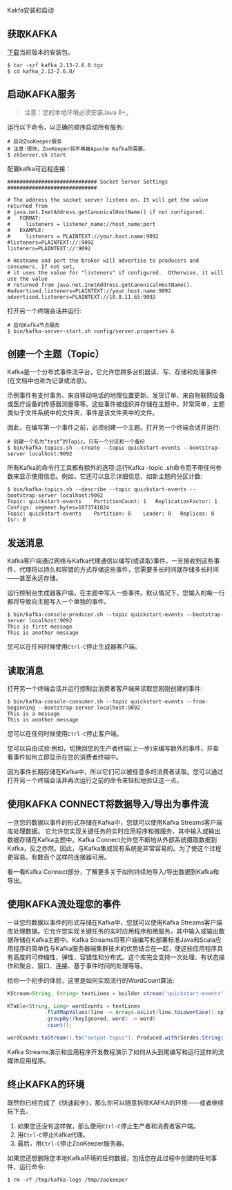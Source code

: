 Kakfa安装和启动

## 获取KAFKA

[下载](https://mirrors.tuna.tsinghua.edu.cn/apache/kafka/2.6.0/kafka_2.13-2.6.0.tgz)当前版本的安装包。

``` shell
$ tar -xzf kafka_2.13-2.6.0.tgz
$ cd kafka_2.13-2.6.0/
```

## 启动KAFKA服务

> 注意：您的本地环境必须安装Java 8+。 

 运行以下命令，以正确的顺序启动所有服务: 

```shell
# 启动ZooKeeper服务
# 注意:很快，ZooKeeper将不再被Apache Kafka所需要。
$ zkServer.sh start
```

配置kafka可远程连接：

```properties
############################# Socket Server Settings #############################

# The address the socket server listens on. It will get the value returned from
# java.net.InetAddress.getCanonicalHostName() if not configured.
#   FORMAT:
#     listeners = listener_name://host_name:port
#   EXAMPLE:
#     listeners = PLAINTEXT://your.host.name:9092
#listeners=PLAINTEXT://:9092
listeners=PLAINTEXT://:9092

# Hostname and port the broker will advertise to producers and consumers. If not set,
# it uses the value for "listeners" if configured.  Otherwise, it will use the value
# returned from java.net.InetAddress.getCanonicalHostName().
#advertised.listeners=PLAINTEXT://your.host.name:9092
advertised.listeners=PLAINTEXT://10.8.11.65:9092
```

 打开另一个终端会话并运行: 

```shell
# 启动Kafka节点服务
$ bin/kafka-server-start.sh config/server.properties &
```

## 创建一个主题（Topic）

Kafka是一个分布式事件流平台，它允许您跨多台机器读、写、存储和处理事件(在文档中也称为记录或消息)。 

示例事件有支付事务、来自移动电话的地理位置更新、发货订单、来自物联网设备或医疗设备的传感器测量等等。这些事件被组织并存储在主题中。非常简单，主题类似于文件系统中的文件夹，事件是该文件夹中的文件。 

 因此，在编写第一个事件之前，必须创建一个主题。打开另一个终端会话并运行: 

``` shell
# 创建一个名为“test”的Topic，只有一个分区和一个备份
$ bin/kafka-topics.sh --create --topic quickstart-events --bootstrap-server localhost:9092
```

所有Kafka的命令行工具都有额外的选项:运行Kafka -topic .sh命令而不带任何参数来显示使用信息。例如，它还可以显示详细信息，如新主题的分区计数: 

```shell
$ bin/kafka-topics.sh --describe --topic quickstart-events --bootstrap-server localhost:9092
Topic: quickstart-events	PartitionCount: 1	ReplicationFactor: 1	Configs: segment.bytes=1073741824
Topic: quickstart-events	Partition: 0	Leader: 0	Replicas: 0     Isr: 0
```

## 发送消息

Kafka客户端通过网络与Kafka代理通信以编写(或读取)事件。一旦接收到这些事件，代理将以持久和容错的方式存储这些事件，您需要多长时间就存储多长时间——甚至永远存储。 

运行控制台生成器客户端，在主题中写入一些事件。默认情况下，您输入的每一行都将导致向主题写入一个单独的事件。 

``` shell
$ bin/kafka-console-producer.sh --topic quickstart-events --bootstrap-server localhost:9092
This is first message
This is another message
```

 您可以在任何时候使用`Ctrl-C`停止生成器客户端。 

## 读取消息

打开另一个终端会话并运行控制台消费者客户端来读取您刚刚创建的事件: 

```shell
$ bin/kafka-console-consumer.sh --topic quickstart-events --from-beginning --bootstrap-server localhost:9092
This is a message
This is another message
```

您可以在任何时候使用`Ctrl-C`停止客户端。 

您可以自由试验:例如，切换回您的生产者终端(上一步)来编写额外的事件，并查看事件如何立即显示在您的消费者终端中。 

因为事件长期存储在Kafka中，所以它们可以被任意多的消费者读取。您可以通过打开另一个终端会话并再次运行之前的命令来轻松地验证这一点。 

## 使用KAFKA CONNECT将数据导入/导出为事件流 

一旦您的数据以事件的形式存储在Kafka中，您就可以使用Kafka Streams客户端库处理数据。 它允许您实现关键任务的实时应用程序和微服务，其中输入或输出数据存储在Kafka主题中。Kafka Connect允许您不断地从外部系统摄取数据到Kafka，反之亦然。因此，与Kafka集成现有系统是非常容易的。为了使这个过程更容易，有数百个这样的连接器可用。 

看一看Kafka Connect部分，了解更多关于如何持续地导入/导出数据到Kafka和导出。 

##  使用KAFKA流处理您的事件 

一旦您的数据以事件的形式存储在Kafka中，您就可以使用Kafka Streams客户端库处理数据。它允许您实现关键任务的实时应用程序和微服务，其中输入或输出数据存储在Kafka主题中。Kafka Streams将客户端编写和部署标准Java和Scala应用程序的简单性与Kafka服务器端集群技术的优势结合在一起，使这些应用程序具有高度的可伸缩性、弹性、容错性和分布式。这个库完全支持一次处理、有状态操作和聚合、窗口、连接、基于事件时间的处理等等。 

给你一个初步的体验，这里是如何实现流行的WordCount算法: 

```java
KStream<String, String> textLines = builder.stream("quickstart-events");

KTable<String, Long> wordCounts = textLines
            .flatMapValues(line -> Arrays.asList(line.toLowerCase().split(" ")))
            .groupBy((keyIgnored, word) -> word)
            .count();

wordCounts.toStream().to("output-topic"), Produced.with(Serdes.String(), Serdes.Long()));
```

Kafka Streams演示和应用程序开发教程演示了如何从头到尾编写和运行这样的流媒体应用程序。 

## 终止KAFKA的环境

既然你已经完成了《快速起步》，那么你可以随意拆除KAFKA的环境——或者继续玩下去。 

1. 如果您还没有这样做，那么使用`Ctrl-C`停止生产者和消费者客户端。
2. 用`Ctrl-C`停止Kafka代理。
3. 最后，用`Ctrl-C`停止ZooKeeper服务器。

如果您还想删除您本地Kafka环境的任何数据，包括您在此过程中创建的任何事件，运行命令: 

```shell
$ rm -rf /tmp/kafka-logs /tmp/zookeeper
```

